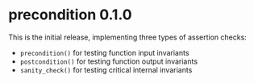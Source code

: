 # precondition 0.1.0

This is the initial release, implementing three types of assertion checks:

- `precondition()` for testing function input invariants
- `postcondition()` for testing function output invariants
- `sanity_check()` for testing critical internal invariants

